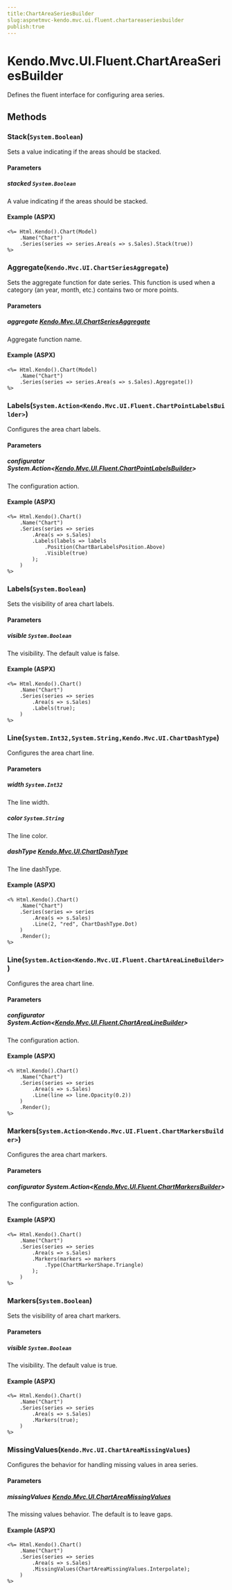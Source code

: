 ```yaml
---
title:ChartAreaSeriesBuilder
slug:aspnetmvc-kendo.mvc.ui.fluent.chartareaseriesbuilder
publish:true
---
```


# Kendo.Mvc.UI.Fluent.ChartAreaSeriesBuilder
Defines the fluent interface for configuring area series.



## Methods

### Stack(`System.Boolean`)
Sets a value indicating if the areas should be stacked.


#### Parameters

##### stacked `System.Boolean`
A value indicating if the areas should be stacked.




#### Example (ASPX)
    <%= Html.Kendo().Chart(Model)
        .Name("Chart")
        .Series(series => series.Area(s => s.Sales).Stack(true))
    %>


### Aggregate(`Kendo.Mvc.UI.ChartSeriesAggregate`)
Sets the aggregate function for date series.
            This function is used when a category (an year, month, etc.) contains two or more points.


#### Parameters

##### aggregate [Kendo.Mvc.UI.ChartSeriesAggregate](/api/wrappers/aspnet-mvc/Kendo.Mvc.UI/ChartSeriesAggregate)
Aggregate function name.




#### Example (ASPX)
    <%= Html.Kendo().Chart(Model)
        .Name("Chart")
        .Series(series => series.Area(s => s.Sales).Aggregate())
    %>


### Labels(`System.Action<Kendo.Mvc.UI.Fluent.ChartPointLabelsBuilder>`)
Configures the area chart labels.


#### Parameters

##### configurator System.Action<[Kendo.Mvc.UI.Fluent.ChartPointLabelsBuilder](/api/wrappers/aspnet-mvc/Kendo.Mvc.UI.Fluent/ChartPointLabelsBuilder)>
The configuration action.




#### Example (ASPX)
    <%= Html.Kendo().Chart()
        .Name("Chart")
        .Series(series => series
            .Area(s => s.Sales)
            .Labels(labels => labels
                .Position(ChartBarLabelsPosition.Above)
                .Visible(true)
            );
        )
    %>


### Labels(`System.Boolean`)
Sets the visibility of area chart labels.


#### Parameters

##### visible `System.Boolean`
The visibility. The default value is false.




#### Example (ASPX)
    <%= Html.Kendo().Chart()
        .Name("Chart")
        .Series(series => series
            .Area(s => s.Sales)
            .Labels(true);
        )
    %>


### Line(`System.Int32,System.String,Kendo.Mvc.UI.ChartDashType`)
Configures the area chart line.


#### Parameters

##### width `System.Int32`
The line width.

##### color `System.String`
The line color.

##### dashType [Kendo.Mvc.UI.ChartDashType](/api/wrappers/aspnet-mvc/Kendo.Mvc.UI/ChartDashType)
The line dashType.




#### Example (ASPX)
    <% Html.Kendo().Chart()
        .Name("Chart")
        .Series(series => series
            .Area(s => s.Sales)
            .Line(2, "red", ChartDashType.Dot)
        )
        .Render();
    %>


### Line(`System.Action<Kendo.Mvc.UI.Fluent.ChartAreaLineBuilder>`)
Configures the area chart line.


#### Parameters

##### configurator System.Action<[Kendo.Mvc.UI.Fluent.ChartAreaLineBuilder](/api/wrappers/aspnet-mvc/Kendo.Mvc.UI.Fluent/ChartAreaLineBuilder)>
The configuration action.




#### Example (ASPX)
    <% Html.Kendo().Chart()
        .Name("Chart")
        .Series(series => series
            .Area(s => s.Sales)
            .Line(line => line.Opacity(0.2))
        )
        .Render();
    %>


### Markers(`System.Action<Kendo.Mvc.UI.Fluent.ChartMarkersBuilder>`)
Configures the area chart markers.


#### Parameters

##### configurator System.Action<[Kendo.Mvc.UI.Fluent.ChartMarkersBuilder](/api/wrappers/aspnet-mvc/Kendo.Mvc.UI.Fluent/ChartMarkersBuilder)>
The configuration action.




#### Example (ASPX)
    <%= Html.Kendo().Chart()
        .Name("Chart")
        .Series(series => series
            .Area(s => s.Sales)
            .Markers(markers => markers
                .Type(ChartMarkerShape.Triangle)
            );
        )
    %>


### Markers(`System.Boolean`)
Sets the visibility of area chart markers.


#### Parameters

##### visible `System.Boolean`
The visibility. The default value is true.




#### Example (ASPX)
    <%= Html.Kendo().Chart()
        .Name("Chart")
        .Series(series => series
            .Area(s => s.Sales)
            .Markers(true);
        )
    %>


### MissingValues(`Kendo.Mvc.UI.ChartAreaMissingValues`)
Configures the behavior for handling missing values in area series.


#### Parameters

##### missingValues [Kendo.Mvc.UI.ChartAreaMissingValues](/api/wrappers/aspnet-mvc/Kendo.Mvc.UI/ChartAreaMissingValues)
The missing values behavior. The default is to leave gaps.




#### Example (ASPX)
    <%= Html.Kendo().Chart()
        .Name("Chart")
        .Series(series => series
            .Area(s => s.Sales)
            .MissingValues(ChartAreaMissingValues.Interpolate);
        )
    %>



